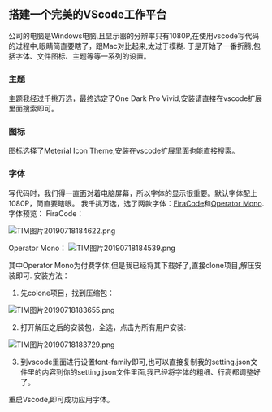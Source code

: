 ## 搭建一个完美的VScode工作平台
  公司的电脑是Windows电脑,且显示器的分辨率只有1080P,在使用vscode写代码的过程中,眼睛简直要瞎了，跟Mac对比起来,太过于模糊.
  于是开始了一番折腾,包括字体、文件图标、主题等等一系列的设置。
### 主题

   主题我经过千挑万选，最终选定了One Dark Pro Vivid,安装请直接在vscode扩展里面搜索即可。

### 图标
   
   图标选择了Meterial Icon Theme,安装在vscode扩展里面也能直接搜索。

### 字体
   写代码时，我们得一直面对着电脑屏幕，所以字体的显示很重要。默认字体配上1080P，简直要瞎眼。
   我千挑万选，选了两款字体：[FiraCode](https://github.com/tonsky/FiraCode)和[Operator Mono](https://www.typography.com/blog/introducing-operator?source=post_page---------------------------).
   字体预览：
   FiraCode：

   ![TIM图片20190718184622.png](https://i.loli.net/2019/07/18/5d304e1e977ca96618.png)

   Operator Mono：
   ![TIM图片20190718184539.png](https://i.loli.net/2019/07/18/5d304e1e8772b67232.png)
   
   其中Operator Mono为付费字体,但是我已经将其下载好了,直接clone项目,解压安装即可.
   安装方法：
   1. 先colone项目，找到压缩包：

![TIM图片20190718183655.png](https://i.loli.net/2019/07/18/5d304c084329932341.png)


   2. 打开解压之后的安装包，全选，点击为所有用户安装:

![TIM图片20190718183729.png](https://i.loli.net/2019/07/18/5d304c084cd1d29005.png)

   3. 到vscode里面进行设置font-family即可,也可以直接复制我的setting.json文件里的内容到你的setting.json文件里面,我已经将字体的粗细、行高都调整好了。

   重启Vscode,即可成功应用字体。

